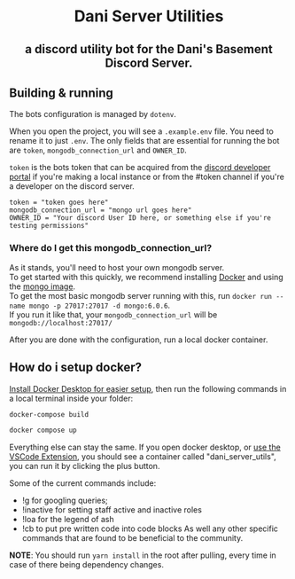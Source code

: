 <h1 align="center" style="position: relative;">
    Dani Server Utilities
</h1>
<h2 align="center" style="position: relative;">
    a discord utility bot for the Dani's Basement Discord Server.
</h2>

## Building & running

The bots configuration is managed by `dotenv`.

When you open the project, you will see a `.example.env` file. You need to rename it to just `.env`. The only fields that are essential for running the bot are `token`, `mongodb_connection_url` and `OWNER_ID`.

`token` is the bots token that can be acquired from the [discord developer portal](https://discord.com/developers/applications) if you're making a local instance or from the #token channel if you're a developer on the discord server.

```env
token = "token goes here"
mongodb_connection_url = "mongo url goes here"
OWNER_ID = "Your discord User ID here, or something else if you're testing permissions"
```

### Where do I get this mongodb_connection_url?

As it stands, you'll need to host your own mongodb server.  
To get started with this quickly, we recommend installing [Docker](https://www.docker.com/) and using the [mongo image](https://hub.docker.com/_/mongo).  
To get the most basic mongodb server running with this, run `docker run --name mongo -p 27017:27017 -d mongo:6.0.6`.  
If you run it like that, your `mongodb_connection_url` will be `mongodb://localhost:27017/`

After you are done with the configuration, run a local docker container.

## How do i setup docker?

[Install Docker Desktop for easier setup](https://docs.docker.com/get-started/get-docker/), then run the following commands in a local terminal inside your folder:

```bash
docker-compose build

docker compose up
```

Everything else can stay the same.
If you open docker desktop, or [use the VSCode Extension](https://marketplace.visualstudio.com/items?itemName=ms-azuretools.vscode-docker), you should see a container called "dani_server_utils", you can run it by clicking the plus button.

Some of the current commands include:

- !g for googling queries;
- !inactive for setting staff active and inactive roles
- !loa for the legend of ash
- !cb to put pre written code into code blocks
  As well any other specific commands that are found to be beneficial to the community.

**NOTE**: You should run `yarn install` in the root after pulling, every time in case of there being dependency changes.
